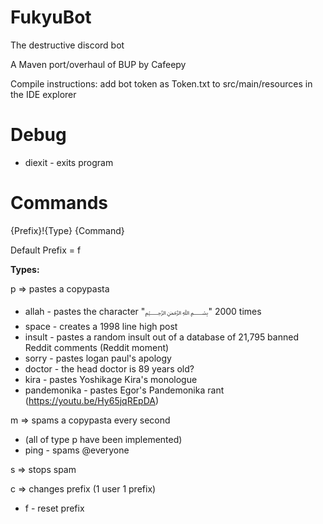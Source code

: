 # FukyuBot
The destructive discord bot

A Maven port/overhaul of BUP by Cafeepy

Compile instructions: add bot token as Token.txt to src/main/resources in the IDE explorer

# Debug

 - diexit - exits program

# Commands
{Prefix}!{Type} {Command}

Default Prefix = f

**Types:**

p => pastes a copypasta

 - allah - pastes the character "﷽" 2000 times
 - space - creates a 1998 line high post
 - insult - pastes a random insult out of a database of 21,795 banned Reddit comments (Reddit moment)
 - sorry - pastes logan paul's apology
 - doctor - the head doctor is 89 years old?
 - kira - pastes Yoshikage Kira's monologue
 - pandemonika - pastes Egor's Pandemonika rant (https://youtu.be/Hy65jqREpDA)

m => spams a copypasta every second

 - (all of type p have been implemented)
 - ping - spams @everyone

s => stops spam

c => changes prefix (1 user 1 prefix)

 - f - reset prefix
